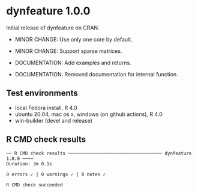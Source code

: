 # dynfeature 1.0.0

Initial release of dynfeature on CRAN.

* MINOR CHANGE: Use only one core by default.

* MINOR CHANGE: Support sparse matrices.

* DOCUMENTATION: Add examples and returns.

* DOCUMENTATION: Removed documentation for internal function.

## Test environments
* local Fedora install, R 4.0
* ubuntu 20.04, mac os x, windows (on github actions), R 4.0
* win-builder (devel and release)

## R CMD check results

```
── R CMD check results ─────────────────────────────────── dynfeature 1.0.0 ────
Duration: 3m 0.1s

0 errors ✓ | 0 warnings ✓ | 0 notes ✓

R CMD check succeeded
```

